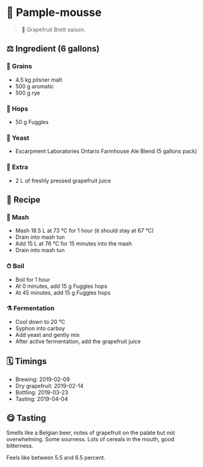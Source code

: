 # 🍺 Pample-mousse

> 📝 Grapefruit Brett saison.

##  ⚖️ Ingredient (6 gallons)

### 🌾 Grains

* 4.5 kg pilsner malt
* 500 g aromatic
* 500 g rye

### 🌿 Hops

* 50 g Fuggles

### 🧫 Yeast

* Escarpment Laboratories Ontario Farmhouse Ale Blend (5 gallons pack)

### 🍊 Extra

* 2 L of freshly pressed grapefruit juice

## 📖 Recipe

### 🚰 Mash

* Mash 18.5 L at 73 °C for 1 hour (it should stay at 67 °C)
* Drain into mash tun
* Add 15 L at 76 °C for 15 minutes into the mash
* Drain into mash tun

### ⏱  Boil

* Boil for 1 hour
* At 0 minutes, add 15 g Fuggles hops
* At 45 minutes, add 15 g Fuggles hops

### ⚗️ Fermentation

* Cool down to 20 °C
* Syphon into carboy
* Add yeast and gently mix
* After active fermentation, add the grapefruit juice

## 🗓 Timings

* Brewing: 2019-02-09
* Dry grapefruit: 2019-02-14
* Bottling: 2019-03-23
* Tasting: 2019-04-04

## 😋 Tasting

Smells like a Belgian beer, notes of grapefruit on the palate but not
overwhelming. Some sourness. Lots of cereals in the mouth, good
bitterness.

Feels like between 5.5 and 6.5 percent.
